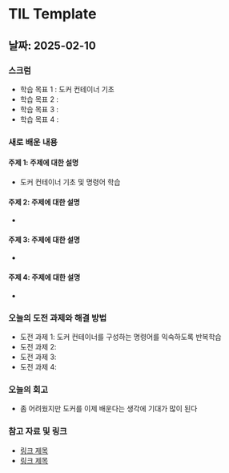 # TIL Template

## 날짜: 2025-02-10

### 스크럼
- 학습 목표 1 : 도커 컨테이너 기초
- 학습 목표 2 : 
- 학습 목표 3 : 
- 학습 목표 4 : 

### 새로 배운 내용
#### 주제 1: 주제에 대한 설명
- 도커 컨테이너 기초 및 명령어 학습

#### 주제 2: 주제에 대한 설명
- 

#### 주제 3: 주제에 대한 설명
- 

#### 주제 4: 주제에 대한 설명
- 

### 오늘의 도전 과제와 해결 방법
- 도전 과제 1: 도커 컨테이너를 구성하는 명령어를 익숙하도록 반복학습
- 도전 과제 2: 
- 도전 과제 3: 
- 도전 과제 4: 

### 오늘의 회고
- 좀 어려웠지만 도커를 이제 배운다는 생각에 기대가 많이 된다

### 참고 자료 및 링크
- [링크 제목](URL)
- [링크 제목](URL)
